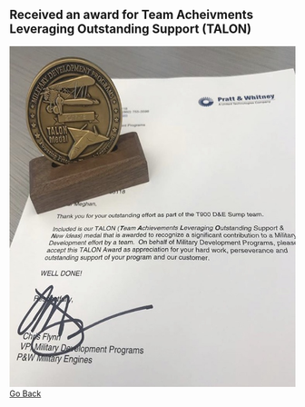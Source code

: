 ## Received an award for Team Acheivments Leveraging Outstanding Support (TALON)
<img src="images/TALON_Award.jpg" width="600" height="600" border="0"><br>
[Go Back](https://mhatzi.github.io/)
